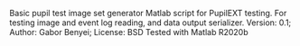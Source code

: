 Basic pupil test image set generator Matlab script for PupilEXT testing.
For testing image and event log reading, and data output serializer.
Version: 0.1; Author: Gabor Benyei; License: BSD
Tested with Matlab R2020b